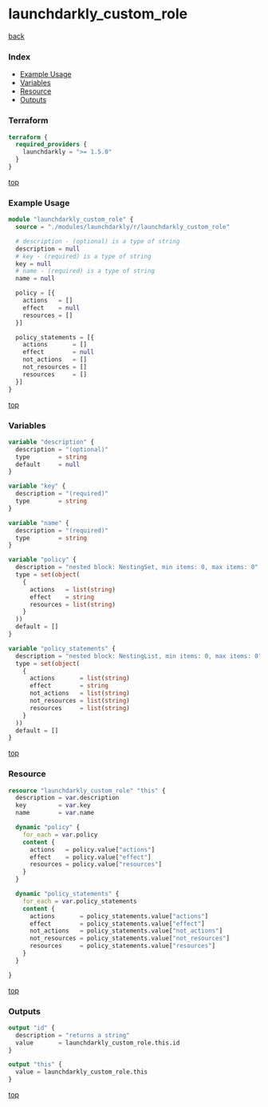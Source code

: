 # launchdarkly_custom_role

[back](../launchdarkly.md)

### Index

- [Example Usage](#example-usage)
- [Variables](#variables)
- [Resource](#resource)
- [Outputs](#outputs)

### Terraform

```terraform
terraform {
  required_providers {
    launchdarkly = ">= 1.5.0"
  }
}
```

[top](#index)

### Example Usage

```terraform
module "launchdarkly_custom_role" {
  source = "./modules/launchdarkly/r/launchdarkly_custom_role"

  # description - (optional) is a type of string
  description = null
  # key - (required) is a type of string
  key = null
  # name - (required) is a type of string
  name = null

  policy = [{
    actions   = []
    effect    = null
    resources = []
  }]

  policy_statements = [{
    actions       = []
    effect        = null
    not_actions   = []
    not_resources = []
    resources     = []
  }]
}
```

[top](#index)

### Variables

```terraform
variable "description" {
  description = "(optional)"
  type        = string
  default     = null
}

variable "key" {
  description = "(required)"
  type        = string
}

variable "name" {
  description = "(required)"
  type        = string
}

variable "policy" {
  description = "nested block: NestingSet, min items: 0, max items: 0"
  type = set(object(
    {
      actions   = list(string)
      effect    = string
      resources = list(string)
    }
  ))
  default = []
}

variable "policy_statements" {
  description = "nested block: NestingList, min items: 0, max items: 0"
  type = set(object(
    {
      actions       = list(string)
      effect        = string
      not_actions   = list(string)
      not_resources = list(string)
      resources     = list(string)
    }
  ))
  default = []
}
```

[top](#index)

### Resource

```terraform
resource "launchdarkly_custom_role" "this" {
  description = var.description
  key         = var.key
  name        = var.name

  dynamic "policy" {
    for_each = var.policy
    content {
      actions   = policy.value["actions"]
      effect    = policy.value["effect"]
      resources = policy.value["resources"]
    }
  }

  dynamic "policy_statements" {
    for_each = var.policy_statements
    content {
      actions       = policy_statements.value["actions"]
      effect        = policy_statements.value["effect"]
      not_actions   = policy_statements.value["not_actions"]
      not_resources = policy_statements.value["not_resources"]
      resources     = policy_statements.value["resources"]
    }
  }

}
```

[top](#index)

### Outputs

```terraform
output "id" {
  description = "returns a string"
  value       = launchdarkly_custom_role.this.id
}

output "this" {
  value = launchdarkly_custom_role.this
}
```

[top](#index)